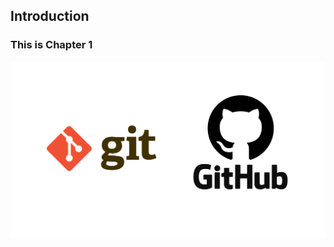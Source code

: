 ## Introduction
### This is Chapter 1

<img src="https://github.com/GuruNadh552/Documentation-Files/blob/master/photo.png?raw=true" />
